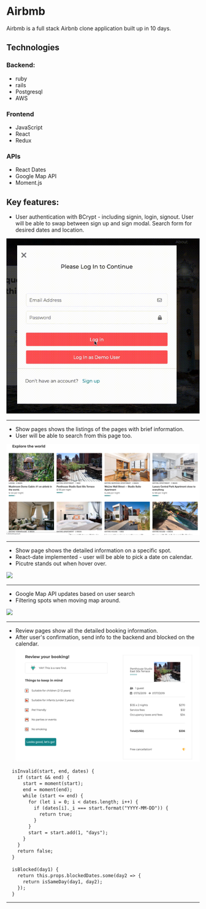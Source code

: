 # Airbmb

Airbmb is a full stack Airbnb clone application built up in 10 days.

## Technologies

### Backend:

- ruby
- rails
- Postgresql
- AWS

### Frontend

- JavaScript
- React
- Redux

### APIs

- React Dates
- Google Map API
- Moment.js

## Key features:

- User authentication with BCrypt - including signin, login, signout. User will be able to swap between sign up and sign modal. Search form for desired dates and location.

![](https://github.com/jHuang30/airbmb/blob/master/app/assets/images/auth.gif)

---

- Show pages shows the listings of the pages with brief information.
- User will be able to search from this page too.

![](https://github.com/jHuang30/airbmb/blob/master/app/assets/images/index.png)

---

- Show page shows the detailed information on a specific spot.
- React-date implemented - user will be able to pick a date on calendar.
- Picutre stands out when hover over.

![](https://github.com/jHuang30/airbmb/blob/master/app/assets/images/show.gif)

---

- Google Map API updates based on user search
- Filtering spots when moving map around.

![](app/assets/images/search.gif)

---

- Review pages show all the detailed booking information.
- After user's confirmation, send info to the backend and blocked on the calendar.
  ![](app/assets/images/review.png)

```
  isInvalid(start, end, dates) {
    if (start && end) {
      start = moment(start);
      end = moment(end);
      while (start <= end) {
        for (let i = 0; i < dates.length; i++) {
          if (dates[i]._i === start.format("YYYY-MM-DD")) {
            return true;
          }
        }
        start = start.add(1, "days");
      }
    }
    return false;
  }

  isBlocked(day1) {
    return this.props.blockedDates.some(day2 => {
      return isSameDay(day1, day2);
    });
  }
```

---   
